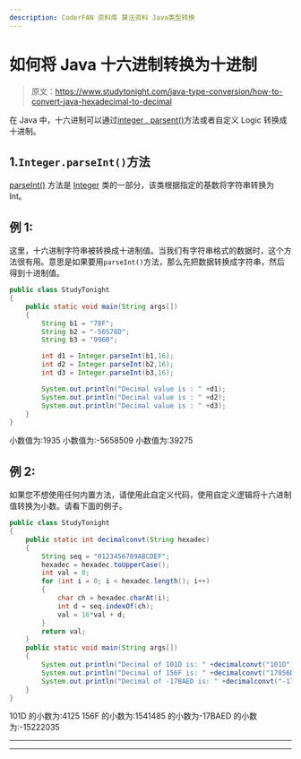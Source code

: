 ```yaml
---
description: CoderFAN 资料库 算法资料 Java类型转换
---
```


# 如何将 Java 十六进制转换为十进制

> 原文：<https://www.studytonight.com/java-type-conversion/how-to-convert-java-hexadecimal-to-decimal>

在 Java 中，十六进制可以通过[integer . parsent()](https://www.studytonight.com/java-wrapper-class/java-integer-parseint-string-int-method)方法或者自定义 Logic 转换成十进制。

## 1.`Integer.parseInt()`方法

[parseInt()](https://www.studytonight.com/java-wrapper-class/java-integer-parseint-string-int-method) 方法是 [Integer](https://www.studytonight.com/java/wrapper-class.php) 类的一部分，该类根据指定的基数将字符串转换为 Int。

## 例 1:

这里，十六进制字符串被转换成十进制值。当我们有字符串格式的数据时，这个方法很有用。意思是如果要用`parseInt()`方法，那么先把数据转换成字符串，然后得到十进制值。

```java
public class StudyTonight
{    
	public static void main(String args[])
	{    
		String b1 = "78F";
		String b2 = "-56578D";
		String b3 = "996B";

		int d1 = Integer.parseInt(b1,16);
		int d2 = Integer.parseInt(b2,16);
		int d3 = Integer.parseInt(b3,16);

		System.out.println("Decimal value is : " +d1);
		System.out.println("Decimal value is : " +d2);
		System.out.println("Decimal value is : " +d3);
	}    
}
```

小数值为:1935
小数值为:-5658509
小数值为:39275

## 例 2:

如果您不想使用任何内置方法，请使用此自定义代码，使用自定义逻辑将十六进制值转换为小数。请看下面的例子。

```java
public class StudyTonight
{    
	public static int decimalconvt(String hexadec)
	{  
		String seq = "0123456789ABCDEF";  
		hexadec = hexadec.toUpperCase();  
		int val = 0;  
		for (int i = 0; i < hexadec.length(); i++)  
		{  
			char ch = hexadec.charAt(i);  
			int d = seq.indexOf(ch);  
			val = 16*val + d;  
		}  
		return val;  
	}
	public static void main(String args[])
	{    
		System.out.println("Decimal of 101D is: " +decimalconvt("101D"));  
		System.out.println("Decimal of 156F is: " +decimalconvt("17856D")); 
		System.out.println("Decimal of -17BAED is: " +decimalconvt("-17BAED")); 
	}    
}
```

101D 的小数为:4125
156F 的小数为:1541485
的小数为-17BAED 的小数为:-15222035

* * *

* * *